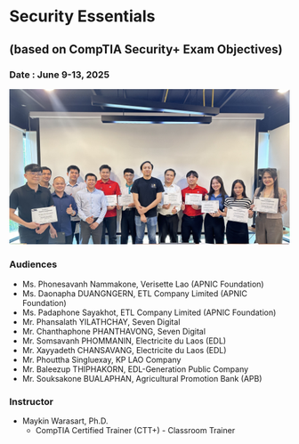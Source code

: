 # Security Essentials
## (based on CompTIA Security+ Exam Objectives)

### Date : June 9-13, 2025

<a href="After-the-match-o.jpg" target="_blank"><img src="After-the-match.jpg"></a>

### Audiences
+ Ms. Phonesavanh Nammakone, Verisette Lao (APNIC Foundation)
+ Ms. Daonapha DUANGNGERN, ETL Company Limited (APNIC Foundation)
+ Ms. Padaphone Sayakhot, ETL Company Limited (APNIC Foundation)
+ Mr. Phansalath YILATHCHAY, Seven Digital
+ Mr. Chanthaphone PHANTHAVONG, Seven Digital
+ Mr. Somsavanh PHOMMANIN, Electricite du Laos (EDL)
+ Mr. Xayyadeth CHANSAVANG, Electricite du Laos (EDL)
+ Mr. Phouttha Singluexay, KP LAO Company
+ Mr. Baleezup THIPHAKORN, EDL-Generation Public Company
+ Mr. Souksakone BUALAPHAN, Agricultural Promotion Bank (APB)

### Instructor
+ Maykin Warasart, Ph.D.
	+ CompTIA Certified Trainer (CTT+) - Classroom Trainer